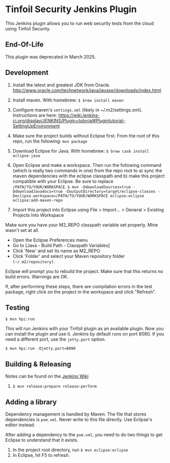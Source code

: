 # Tinfoil Security Jenkins Plugin
This Jenkins plugin allows you to run web security tests from the cloud using Tinfoil Security.

## End-Of-Life

This plugin was deprecated in March 2025.

## Development

1. Install the latest and greatest JDK from Oracle. http://www.oracle.com/technetwork/java/javase/downloads/index.html

2. Install maven.  With homebrew: `$ brew install maven`

3. Configure maven's `settings.xml` (likely in ~/.m2/settings.xml). Instructions are here: https://wiki.jenkins-ci.org/display/JENKINS/Plugin+tutorial#Plugintutorial-SettingUpEnvironment

4. Make sure the project builds without Eclipse first. From the root of this repo, run the following: `mvn package`

5. Download Eclipse for Java. With homebrew: `$ brew cask install eclipse-java`

6. Open Eclipse and make a workspace. Then run the following command (which is really two commands in one) from the repo root to a) sync the maven dependencies with the eclipse classpath and b) make this project compatible with your Eclipse. Be sure to replace `/PATH/TO/YOUR/WORKSPACE`.
```$ mvn -DdownloadSources=true -DdownloadJavadocs=true -DoutputDirectory=target/eclipse-classes -Declipse.workspace=/PATH/TO/YOUR/WORKSPACE eclipse:eclipse eclipse:add-maven-repo```

7. Import this project into Eclipse using File > Import... > General > Existing Projects Into Workspace

Make sure you have your M2_REPO classpath variable set properly. Mine wasn't set at all.

* Open the Eclipse Preferences menu
* Go to [Java - Build Path - Classpath Variables]
* Click 'New' and set its name as M2_REPO
* Click 'Folder' and select your Maven repository folder `(~/.m2/repository)`.

Eclipse will prompt you to rebuild the project. Make sure that this returns no build errors. Warnings are OK.

If, after performing these steps, there are compilation errors in the test package, right click on the project in the workspace and click "Refresh".

## Testing

```$ mvn hpi:run```

This will run Jenkins with your Tinfoil plugin as an available plugin. Now you can install the plugin and use it. Jenkins by default runs on port 8080. If you need a different port, use the `jetty.port` option.

```$ mvn hpi:run -Djetty.port=8090```

## Building & Releasing

Notes can be found on the [Jenkins Wiki](https://wiki.jenkins-ci.org/display/JENKINS/Hosting+Plugins#HostingPlugins-Releasingtojenkinsci.org)

1. `$ mvn release:prepare release:perform`

## Adding a library

Dependency management is handled by Maven. The file that stores dependencies is `pom.xml`. Never write to this file directly. Use Eclipse's editor instead.

After adding a dependency to the `pom.xml`, you need to do two things to get Eclipse to understand that it exists.

1. In the project root directory, run `$ mvn eclipse:eclipse`
2. In Eclipse, hit F5 to refresh.

